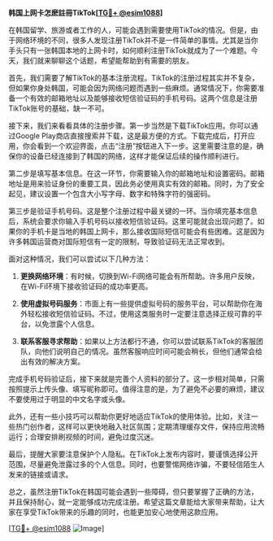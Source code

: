 **韩国上网卡怎麽註冊TikTok[[TG💪+ @esim1088](https://t.me/s/esim1088)]**

在韩国留学、旅游或者工作的人，可能会遇到需要使用TikTok的情况。但是，由于网络环境的不同，很多人发现注册TikTok并不是一件简单的事情。尤其是当你手头只有一张韩国本地的上网卡时，如何顺利注册TikTok就成为了一个难题。今天，我们就来聊聊这个话题，希望能帮助到有需要的朋友。

首先，我们需要了解TikTok的基本注册流程。TikTok的注册过程其实并不复杂，但如果你身处韩国，可能会因为网络问题而遇到一些麻烦。通常情况下，你需要准备一个有效的邮箱地址以及能够接收短信验证码的手机号码。这两个信息是注册TikTok账号的基础，缺一不可。

接下来，我们来看看具体的注册步骤。第一步当然是下载TikTok应用。你可以通过Google Play商店直接搜索并下载，这是最方便的方式。下载完成后，打开应用，你会看到一个欢迎界面，点击“注册”按钮进入下一步。这里需要注意的是，确保你的设备已经连接到了韩国的网络，这样才能保证后续的操作顺利进行。

第二步是填写基本信息。在这一环节，你需要输入你的邮箱地址和设置密码。邮箱地址是用来验证身份的重要工具，因此务必使用真实有效的邮箱。同时，为了安全起见，建议设置一个包含大小写字母、数字和特殊字符的强密码。

第三步是验证手机号码。这是整个注册过程中最关键的一环。当你填完基本信息后，系统会要求你输入手机号码以接收短信验证码。这里可能就会出现问题了。如果你的手机卡是当地的韩国上网卡，那么接收国际短信可能会有些困难。这是因为许多韩国运营商对国际短信有一定的限制，导致验证码无法正常收到。

面对这种情况，我们可以尝试以下几种方法：

1. **更换网络环境**：有时候，切换到Wi-Fi网络可能会有所帮助。许多用户反映，在Wi-Fi环境下接收验证码的成功率更高。
   
2. **使用虚拟号码服务**：市面上有一些提供虚拟号码的服务平台，可以帮助你在海外轻松接收短信验证码。不过，使用这类服务时一定要注意选择正规可靠的平台，以免泄露个人信息。

3. **联系客服寻求帮助**：如果以上方法都行不通，你可以尝试联系TikTok的客服团队，向他们说明自己的情况。虽然客服响应时间可能会稍长，但他们通常会给出有效的解决方案。

完成手机号码验证后，接下来就是完善个人资料的部分了。这一步相对简单，只需按照提示上传头像、填写昵称即可。值得注意的是，为了避免不必要的麻烦，建议不要使用过于明显的中文名字或头像。

此外，还有一些小技巧可以帮助你更好地适应TikTok的使用体验。比如，关注一些热门创作者，这样可以更快地融入社区氛围；定期清理缓存文件，保持应用流畅运行；合理安排刷视频的时间，避免过度沉迷。

最后，提醒大家要注意保护个人隐私。在TikTok上发布内容时，要谨慎选择公开范围，尽量避免泄露过多的个人信息。同时，也要警惕网络诈骗，不要轻信陌生人发来的链接或请求。

总之，虽然注册TikTok在韩国可能会遇到一些障碍，但只要掌握了正确的方法，并且保持耐心，就一定能够成功完成注册。希望这篇文章能给大家带来帮助，让大家在享受TikTok带来的乐趣的同时，也能更加安心地使用这款应用。

[[TG💪+ @esim1088](https://t.me/s/esim1088) ![Image](https://i.postimg.cc/4NQfJmqS/Snipaste-2025-05-13-00-14-12.png)]